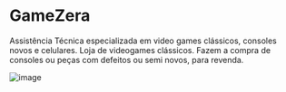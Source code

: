 # GameZera

Assistência Técnica especializada em video games clássicos, consoles novos e celulares. Loja de videogames clássicos. Fazem a compra de consoles ou peças com defeitos ou semi novos, para revenda.

![image](https://github.com/AmandaBritoPereira/GameZera/assets/85176263/8454614b-f468-4423-8f88-40c0b9757ab3)

